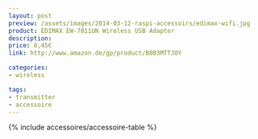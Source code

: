 ```yaml
---
layout: post
preview: /assets/images/2014-03-12-raspi-accessoirs/edimax-wifi.jpg
product: EDIMAX EW-7811UN Wireless USB Adapter
description:
price: 8,45€
link: http://www.amazon.de/gp/product/B003MTTJOY

categories:
- wireless

tags:
- transmitter
- accessoire
---
```


{% include accessoires/accessoire-table %}
